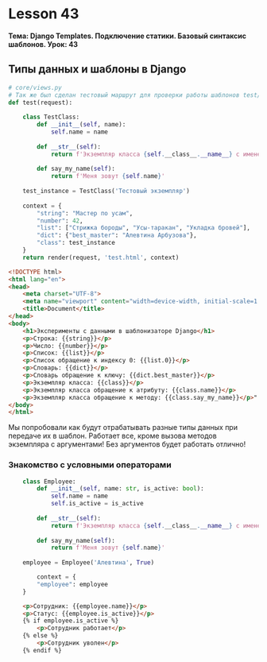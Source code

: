 # Lesson 43
**Тема: Django Templates. Подключение статики. Базовый синтаксис шаблонов.  Урок: 43**

## Типы данных и шаблоны в Django

```python
# core/views.py
# Так же был сделан тестовый маршрут для проверки работы шаблонов test/
def test(request):
    
    class TestClass:
        def __init__(self, name):
            self.name = name
        
        def __str__(self):
            return f'Экземпляр класса {self.__class__.__name__} с именем {self.name}'
        
        def say_my_name(self):
            return f'Меня зовут {self.name}'
    
    test_instance = TestClass('Тестовый экземпляр')
    
    context = {
        "string": "Мастер по усам",
        "number": 42,
        "list": ["Стрижка бороды", "Усы-таракан", "Укладка бровей"],
        "dict": {"best_master": "Алевтина Арбузова"},
        "class": test_instance
    }
    return render(request, 'test.html', context)
```

```html
<!DOCTYPE html>
<html lang="en">
<head>
    <meta charset="UTF-8">
    <meta name="viewport" content="width=device-width, initial-scale=1.0">
    <title>Document</title>
</head>
<body>
    <h1>Эксперименты с данными в шаблонизаторе Django</h1>
    <p>Строка: {{string}}</p>
    <p>Число: {{number}}</p>
    <p>Список: {{list}}</p>
    <p>Список обращение к индексу 0: {{list.0}}</p>
    <p>Словарь: {{dict}}</p>
    <p>Словарь обращение к ключу: {{dict.best_master}}</p>
    <p>Экземпляр класса: {{class}}</p>
    <p>Экземпляр класса обращение к атрибуту: {{class.name}}</p>
    <p>Экземпляр класса обращение к методу: {{class.say_my_name}}</p>"
</body>
</html>
```

Мы попробовали как будут отрабатывать разные типы данных при передаче их в шаблон.
Работает все, кроме вызова методов экземпляра с аргументами! Без аргументов будет работать отлично!

### Знакомство с условными операторами

```python
    class Employee:
        def __init__(self, name: str, is_active: bool):
            self.name = name
            self.is_active = is_active
        
        def __str__(self):
            return f'Экземпляр класса {self.__class__.__name__} с именем {self.name}'
        
        def say_my_name(self):
            return f'Меня зовут {self.name}'
    
    employee = Employee('Алевтина', True)

        context = {
        "employee": employee
    }
```

```html
    <p>Сотрудник: {{employee.name}}</p>
    <p>Статус: {{employee.is_active}}</p>
    {% if employee.is_active %}
        <p>Сотрудник работает</p>
    {% else %}
        <p>Сотрудник уволен</p>
    {% endif %}
```